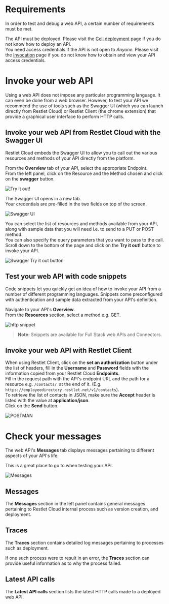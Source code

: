 # Requirements

In order to test and debug a web API, a certain number of requirements must be met.

The API must be deployed. Please visit the [Cell deployment](/documentation/cloud/guide/explore/cell-deployment "Cell deployment") page if you do not know how to deploy an API.  
You need access credentials if the API is not open to *Anyone*. Please visit the [Invocation](/documentation/cloud/guide/publish/publish/invocation "Invocation") page if you do not know how to obtain and view your API access credentials.

# Invoke your web API

Using a web API does not impose any particular programming language. It can even be done from a web browser. However, to test your API we recommend the use of tools such as the Swagger UI (which you can launch directly from Restlet Cloud) or Restlet Client (the chrome extension) that provide a graphical user interface to perform HTTP calls.

## Invoke your web API from Restlet Cloud with the Swagger UI

Restlet Cloud embeds the Swagger UI to allow you to call out the various resources and methods of your API directly from the platform.

From the **Overview** tab of your API, select the appropriate Endpoint.  
From the left panel, click on the Resource and the Method chosen and click on the **swagger** button.

![Try it out!](images/swagger-button.jpg "Try it out!")

The Swagger UI opens in a new tab.  
Your credentials are pre-filled in the two fields on top of the screen.

![Swagger UI](images/swagger-ui.jpg "Swagger UI")

You can select the list of resources and methods available from your API, along with sample data that you will need i.e. to send to a PUT or POST method.  
You can also specify the query parameters that you want to pass to the call.  
Scroll down to the bottom of the page and click on the **Try it out!** button to invoke your API.

![Swagger Try it out button](images/swagger-try-it-out-button.jpg "Swagger Try it out button")

## Test your web API with code snippets

Code snippets let you quickly get an idea of how to invoke your API from a number of different programming languages. Snippets come preconfigured with authentication and sample data extracted from your API's definition.

Navigate to your API's **Overview**.  
From the **Resources** section, select a method e.g. GET.

![http snippet](images/http-snippet.jpg "http snippet")

>**Note:** Snippets are available for Full Stack web APIs and Connectors.

## Invoke your web API with Restlet Client

When using Restlet Client, click on the **set an authorization** button under the list of headers, fill in the **Username** and **Password** fields with the information copied from your Restlet Cloud **Endpoints**.  
Fill in the request path with the API's endpoint URL and the path for a resource e.g. `/contacts/ `at the end of it. (E.g. `https://employeedirectory.restlet.net/v1/contacts`).  
To retrieve the list of contacts in JSON, make sure the **Accept** header is listed with the value at **application/json**.  
Click on the **Send** button.

![POSTMAN](images/client.png "Restlet Client")

# <a class="anchor" name="check-messages"></a>Check your messages

The web API's **Messages** tab displays messages pertaining to different aspects of your API's life.

This is a great place to go to when testing your API.

![Messages](images/messages.jpg "Messages")

## Messages

The **Messages** section in the left panel contains general messages pertaining to Restlet Cloud internal process such as version creation, and deployment.

## Traces

The **Traces** section contains detailed log messages pertaining to processes such as deployment.

If one such process were to result in an error, the **Traces** section can provide useful information as to why the process failed.

## Latest API calls

The **Latest API calls** section lists the latest HTTP calls made to a deployed web API.
